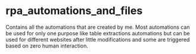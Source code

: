# rpa_automations_and_files

Contains all the automations that are created by me. Most automations can be used for only one purpose like table extractions automations but can be used for different websites after little modifications and some are triggered based on zero human interaction.
